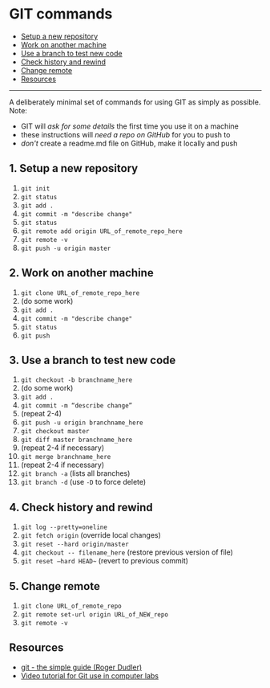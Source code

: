 # GIT commands

  - [Setup a new repository](#1.-setup-a-new-repository)
  - [Work on another machine](#2.-work-on-another-machine)
  - [Use a branch to test new code](#3.-use-a-branch-to-test-new-code)
  - [Check history and rewind](#4.-check-history-and-rewind)
  - [Change remote](#5.-change-remote)
  - [Resources](#resources)

---

A deliberately minimal set of commands for using GIT as simply as possible. Note:

- GIT will *ask for some details* the first time you use it on a machine
- these instructions will *need a repo on GitHub* for you to push to
- *don't* create a readme.md file on GitHub, make it locally and push

## 1. Setup a new repository

1. `git init`
2. `git status`
3. `git add .`
4. `git commit -m "describe change"`
5. `git status`
6. `git remote add origin URL_of_remote_repo_here`
7. `git remote -v`
8. `git push -u origin master`

## 2. Work on another machine

1. `git clone URL_of_remote_repo_here`
2. (do some work)
3. `git add .`
4. `git commit -m "describe change"`
5. `git status`
6. `git push`

## 3. Use a branch to test new code

1. `git checkout -b branchname_here`
2. (do some work)
3. `git add .`
4. `git commit -m “describe change”`
5. (repeat 2-4)
6. `git push -u origin branchname_here`
7. `git checkout master`
8. `git diff master branchname_here`
9. (repeat 2-4 if necessary)
10. `git merge branchname_here`
11. (repeat 2-4 if necessary)
12. `git branch -a` (lists all branches)
13. `git branch -d` (use `-D` to force delete)

## 4. Check history and rewind

1. `git log --pretty=oneline`
2. `git fetch origin` (override local changes)
3. `git reset --hard origin/master`
4. `git checkout -- filename_here` (restore previous version of file)
5. `git reset —hard HEAD~` (revert to previous commit)

## 5. Change remote

1. `git clone URL_of_remote_repo`
2. `git remote set-url origin URL_of_NEW_repo`
3. `git remote -v`

## Resources

- [git - the simple guide (Roger Dudler)](https://rogerdudler.github.io/git-guide/)
- [Video tutorial for Git use in computer labs](https://dmureplay.cloud.panopto.eu/Panopto/Pages/Viewer.aspx?id=5ae4fefe-c3b9-4171-a381-f227e3e47c29)  

